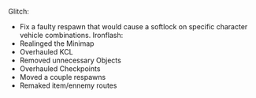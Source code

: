 Glitch:
 - Fix a faulty respawn that would cause a softlock on specific character vehicle combinations.
Ironflash:
- Realinged the Minimap
- Overhauled KCL
- Removed unnecessary Objects 
- Overhauled Checkpoints
- Moved a couple respawns
- Remaked item/ennemy routes
